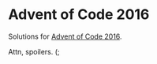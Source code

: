 # Advent of Code 2016

Solutions for [Advent of Code 2016](http://adventofcode.com/2016/).

Attn, spoilers. (;
